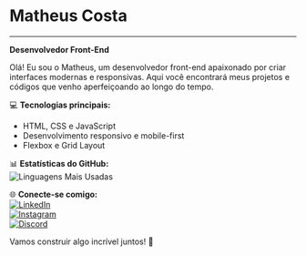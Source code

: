 # Matheus Costa  
---  
**Desenvolvedor Front-End**  

Olá! Eu sou o Matheus, um desenvolvedor front-end apaixonado por criar interfaces modernas e responsivas. Aqui você encontrará meus projetos e códigos que venho aperfeiçoando ao longo do tempo. 

💻 **Tecnologias principais:**  
- HTML, CSS e JavaScript  
- Desenvolvimento responsivo e mobile-first  
- Flexbox e Grid Layout  

📊 **Estatísticas do GitHub:**  
![Linguagens Mais Usadas](https://github-readme-stats.vercel.app/api/top-langs/?username=matheus-costa-tech&layout=compact&theme=radical)  

🌐 **Conecte-se comigo:**  
[![LinkedIn](https://img.shields.io/badge/LinkedIn-0077B5?style=for-the-badge&logo=linkedin&logoColor=white)](https://linkedin.com/in/seu-perfil)  
[![Instagram](https://img.shields.io/badge/Instagram-E4405F?style=for-the-badge&logo=instagram&logoColor=white)](https://instagram.com/seu-perfil)  
[![Discord](https://img.shields.io/badge/Discord-7289DA?style=for-the-badge&logo=discord&logoColor=white)](https://discord.gg/seu-link)  

Vamos construir algo incrível juntos! 🚀
